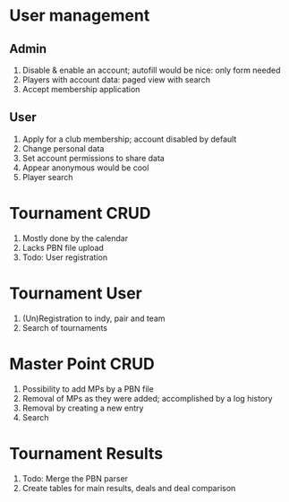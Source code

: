 
  # User management 
   ## Admin
   1. Disable & enable an account; autofill would be nice: only form needed
   2. Players with account data: paged view with search 
   3. Accept membership application
   
   ## User
   1. Apply for a club membership; account disabled by default
   2. Change personal data 
   3. Set account permissions to share data
   4. Appear anonymous would be cool
   5. Player search 
   
  # Tournament CRUD 
   1. Mostly done by the calendar
   2. Lacks PBN file upload
   3. Todo: User registration 
   
  # Tournament User
   1. (Un)Registration to indy, pair and team
   2. Search of tournaments  
   
  # Master Point CRUD
   1. Possibility to add MPs by a PBN file
   2. Removal of MPs as they were added; accomplished by 
      a log history
   3. Removal by creating a new entry
   4. Search
   
  # Tournament Results 
   1. Todo: Merge the PBN parser   
   2. Create tables for main results, deals 
      and deal comparison
   
   
